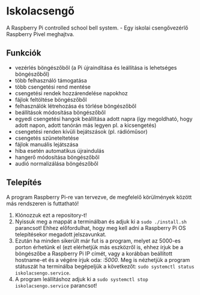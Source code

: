 # Iskolacsengő
A Raspberry Pi controlled school bell system. - Egy iskolai csengővezérlő Raspberry Pivel meghajtva.

## Funkciók
- vezérlés böngészőből (a Pi újraindítása és leállítása is lehetséges böngészőből)
- több felhasználó támogatása
- több csengetési rend mentése
- csengetési rendek hozzárendelése napokhoz
- fájlok feltöltése böngészőből
- felhasználók létrehozása és törlése böngészőből
- beállítások módosítása böngészőből
- egyedi csengetési hangok beállítása adott napra (így megoldható, hogy adott napon, adott tanórán más legyen pl. a kicsengetés)
- csengetési renden kívüli bejátszások (pl. rádióműsor)
- csengetés szüneteltetése
- fájlok manuális lejátszása
- hiba esetén automatikus újraindulás
- hangerő módosítása böngészőből
- audió normalizálása böngészőből

## Telepítés
A program Raspberry Pi-re van tervezve, de megfelelő körülmények között más rendszeren is futtatható!

1. Klónozzuk ezt a repository-t!
2. Nyissuk meg a mappát a terminálban és adjuk ki a `sudo ./install.sh` parancsot! Ehhez előfordulhat, hogy meg kell adni a Raspberry Pi OS telepítésekor megadott jelszavunkat.
3. Ezután ha minden sikerült már fut is a program, melyet az 5000-es porton érhetünk el (ezt elérhetjük más eszközről is, ehhez írjuk be a böngészőbe a Raspberry Pi IP címét, vagy a korábban beállított hostname-et és a végére írjuk oda: *:5000*. Meg is nézhetjük a program státuszát ha terminálba begépeljük a következőt: `sudo systemctl status iskolacsengo.service`.
4. A program leállításhoz adjuk ki a `sudo systemctl stop iskolacsengo.service` parancsot!
